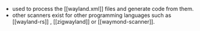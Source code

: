 - used to process the [[wayland.xml]] files and generate code from them.
- other scanners exist for other programming languages such as [[wayland-rs]] , [[zigwayland]] or [[waymond-scanner]].